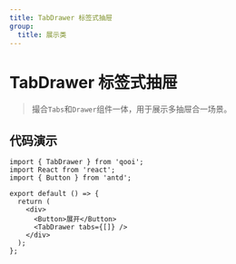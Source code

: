 ```yaml
---
title: TabDrawer 标签式抽屉
group:
  title: 展示类
---
```


# TabDrawer 标签式抽屉

> 撮合`Tabs`和`Drawer`组件一体，用于展示多抽屉合一场景。

## 代码演示

```tsx
import { TabDrawer } from 'qooi';
import React from 'react';
import { Button } from 'antd';

export default () => {
  return (
    <div>
      <Button>展开</Button>
      <TabDrawer tabs={[]} />
    </div>
  );
};
```

<API></API>
